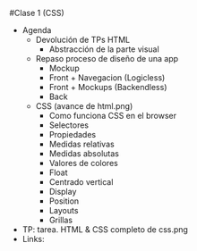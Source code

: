 #Clase 1 (CSS)

- Agenda
	- Devolución de TPs HTML
		- Abstracción de la parte visual
	- Repaso proceso de diseño de una app
		- Mockup
		- Front + Navegacion (Logicless)
		- Front + Mockups (Backendless)
		- Back
	- CSS (avance de html.png)
		- Como funciona CSS en el browser
		- Selectores
		- Propiedades
		- Medidas relativas
		- Medidas absolutas
		- Valores de colores 
		- Float
		- Centrado vertical
		- Display
		- Position
		- Layouts
		- Grillas
- TP: tarea. HTML & CSS completo de css.png 
- Links: 
